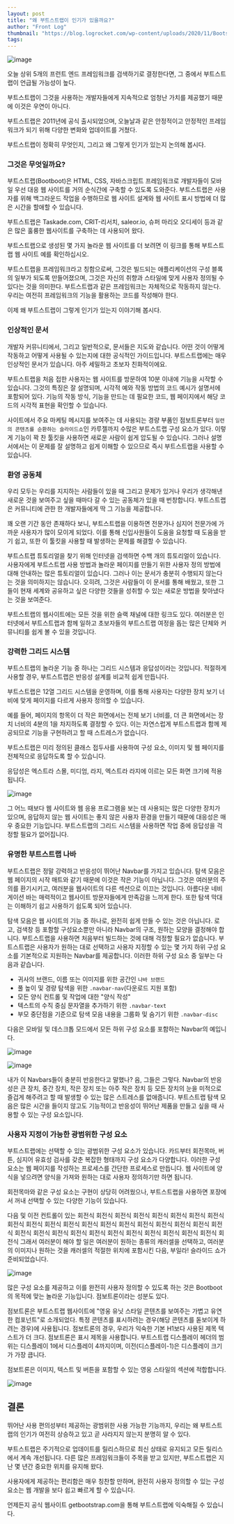 ```yaml
---
layout: post
title: "왜 부트스트랩이 인기가 있을까요?"
author: "Front Log"
thumbnail: "https://blog.logrocket.com/wp-content/uploads/2020/11/Bootstrap-Logo.png"
tags: 
---
```



![image](https://i2.wp.com/blog.logrocket.com/wp-content/uploads/2020/11/Bootstrap-Logo.png?fit=730%2C487&ssl=1)

오늘 상위 5개의 프런트 엔드 프레임워크를 검색하기로 결정한다면, 그 중에서 부트스트랩이 언급될 가능성이 높다.

부트스트랩이 그것을 사용하는 개발자들에게 지속적으로 엄청난 가치를 제공했기 때문에 이것은 우연이 아니다.

부트스트랩은 2011년에 공식 출시되었으며, 오늘날과 같은 안정적이고 안정적인 프레임워크가 되기 위해 다양한 변화와 업데이트를 거쳤다.

부트스트랩이 정확히 무엇인지, 그리고 왜 그렇게 인기가 있는지 논의해 봅시다.

### 그것은 무엇일까요?

부트스트랩(Bootboot)은 HTML, CSS, 자바스크립트 프레임워크로 개발자들이 모바일 우선 대응 웹 사이트를 거의 순식간에 구축할 수 있도록 도와준다. 부트스트랩은 사용자를 위해 백그라운드 작업을 수행하므로 웹 사이트 설계와 웹 사이트 표시 방법에 더 많은 시간을 할애할 수 있습니다.

부트스트랩은 Taskade.com, CRIT-리서치, saleor.io, 슈퍼 마리오 오디세이 등과 같은 많은 훌륭한 웹사이트를 구축하는 데 사용되어 왔다.

부트스트랩으로 생성된 몇 가지 놀라운 웹 사이트를 더 보려면 이 링크를 통해 부트스트랩 웹 사이트 예를 확인하십시오.

부트스트랩을 프레임워크라고 칭함으로써, 그것은 빌드되는 애플리케이션의 구성 블록의 일부가 되도록 만들어졌으며, 그것은 자신의 취향과 스타일에 맞게 사용자 정의될 수 있다는 것을 의미한다. 부트스트랩과 같은 프레임워크는 자체적으로 작동하지 않는다. 우리는 여전히 프레임워크의 기능을 활용하는 코드를 작성해야 한다.

이제 왜 부트스트랩이 그렇게 인기가 있는지 이야기해 봅시다.

### 인상적인 문서

개발자 커뮤니티에서, 그리고 일반적으로, 문서들은 지도와 같습니다. 어떤 것이 어떻게 작동하고 어떻게 사용될 수 있는지에 대한 공식적인 가이드입니다. 부트스트랩에는 매우 인상적인 문서가 있습니다. 아주 세밀하고 초보자 친화적이에요.

부트스트랩을 처음 접한 사용자는 웹 사이트를 방문하여 10분 이내에 기능을 시작할 수 있습니다. 그것의 특징은 잘 설명되며, 시각적 예와 작동 방법의 코드 예시가 설명서에 포함되어 있다. 기능의 작동 방식, 기능을 만드는 데 필요한 코드, 웹 페이지에서 해당 코드의 시각적 표현을 확인할 수 있습니다.

사이트에서 주요 마케팅 메시지를 보여주는 데 사용되는 경량 부품인 점보트론부터 `일련의 콘텐츠를 순환하는 슬라이드쇼`인 카루젤까지 수많은 부트스트랩 구성 요소가 있다. 이렇게 기능이 꽉 찬 툴킷을 사용하면 새로운 사람이 쉽게 압도될 수 있습니다. 그러나 설명서에서는 이 문제를 잘 설명하고 쉽게 이해할 수 있으므로 즉시 부트스트랩을 사용할 수 있습니다.

### 환영 공동체

우리 모두는 우리를 지지하는 사람들이 있을 때 그리고 문제가 있거나 우리가 생각해낸 새로운 것을 보여주고 싶을 때마다 갈 수 있는 공동체가 있을 때 번창합니다. 부트스트랩은 커뮤니티에 관한 한 개발자들에게 딱 그 기능을 제공합니다.

꽤 오랜 기간 동안 존재하다 보니, 부트스트랩을 이용하면 전문가나 심지어 전문가에 가까운 사용자가 많이 모이게 되었다. 이를 통해 신입사원들이 도움을 요청할 때 도움을 받기 쉽고, 또한 이 툴킷을 사용할 때 발생하는 문제를 해결할 수 있습니다.

부트스트랩 튜토리얼을 찾기 위해 인터넷을 검색하면 수백 개의 튜토리얼이 있습니다. 사용자에게 부트스트랩 사용 방법과 놀라운 페이지를 만들기 위한 사용자 정의 방법에 대해 안내하는 많은 튜토리얼이 있습니다. 그러나 이는 문서가 충분히 수행되지 않는다는 것을 의미하지는 않습니다. 오히려, 그것은 사람들이 이 문서를 통해 배웠고, 또한 그들이 현재 세계와 공유하고 싶은 다양한 것들을 성취할 수 있는 새로운 방법을 찾아냈다는 것을 보여준다.

부트스트랩의 웹사이트에는 모든 것을 위한 슬랙 채널에 대한 링크도 있다. 여러분은 인터넷에서 부트스트랩과 함께 일하고 초보자들의 부트스트랩 여정을 돕는 많은 단체와 커뮤니티를 쉽게 볼 수 있을 것입니다.

### 강력한 그리드 시스템

부트스트랩의 놀라운 기능 중 하나는 그리드 시스템과 응답성이라는 것입니다. 적절하게 사용할 경우, 부트스트랩은 반응성 설계를 비교적 쉽게 만듭니다.

부트스트랩은 12열 그리드 시스템을 운영하며, 이를 통해 사용자는 다양한 장치 보기 너비에 맞게 페이지를 다르게 사용자 정의할 수 있습니다.

예를 들어, 페이지의 항목이 더 작은 화면에서는 전체 보기 너비를, 더 큰 화면에서는 장치 너비의 4분의 1을 차지하도록 결정할 수 있다. 이는 자연스럽게 부트스트랩과 함께 제공되므로 기능을 구현하려고 할 때 스트레스가 없습니다.

부트스트랩은 미리 정의된 클래스 접두사를 사용하여 구성 요소, 이미지 및 웹 페이지를 전체적으로 응답하도록 할 수 있습니다.

응답성은 엑스트라 스몰, 미디엄, 라지, 엑스트라 라지에 이르는 모든 화면 크기에 적용됩니다.

![image](https://i0.wp.com/blog.logrocket.com/wp-content/uploads/2020/11/bootstrap-grid.png?resize=730%2C318&ssl=1)

그 어느 때보다 웹 사이트와 웹 응용 프로그램을 보는 데 사용되는 많은 다양한 장치가 있으며, 응답하지 않는 웹 사이트는 좋지 않은 사용자 환경을 만들기 때문에 대응성은 매우 중요한 기능입니다. 부트스트랩의 그리드 시스템을 사용하면 작업 중에 응답성을 걱정할 필요가 없어집니다.

### 유명한 부트스트랩 나바

부트스트랩은 정말 강력하고 반응성이 뛰어난 Navbar를 가지고 있습니다. 탐색 모음은 웹 페이지의 시작 매트와 같기 때문에 이것은 작은 기능이 아닙니다. 그것은 여러분의 주의를 환기시키고, 여러분을 웹사이트의 다른 섹션으로 이끄는 것입니다. 아름다운 네비게이션 바는 매력적이고 웹사이트 방문자들에게 만족감을 느끼게 한다. 또한 탐색 막대는 이해하기 쉽고 사용하기 쉽도록 되어 있습니다.

탐색 모음은 웹 사이트의 기능 중 하나로, 완전히 쉽게 만들 수 있는 것은 아닙니다. 로고, 검색창 등 포함할 구성요소뿐만 아니라 Navbar의 구조, 원하는 모양을 결정해야 합니다. 부트스트랩을 사용하면 처음부터 빌드하는 것에 대해 걱정할 필요가 없습니다. 부트스트랩은 사용자가 원하는 대로 선택하고 사용자 지정할 수 있는 몇 가지 하위 구성 요소를 기본적으로 지원하는 Navbar를 제공합니다. 이러한 하위 구성 요소 중 일부는 다음과 같습니다.

- 귀사의 브랜드, 이름 또는 이미지를 위한 공간인 `나바 브랜드`
- 풀 높이 및 경량 탐색을 위한 `.navbar-nav`(다운로드 지원 포함)
- 모든 양식 컨트롤 및 작업에 대한 "양식 작성"
- 텍스트의 수직 중심 문자열을 추가하기 위한 `.navbar-text`
- 부모 중단점을 기준으로 탐색 모음 내용을 그룹화 및 숨기기 위한 `.navbar-disc`

다음은 모바일 및 데스크톱 모드에서 모든 하위 구성 요소를 포함하는 Navbar의 예입니다.

![image](https://i1.wp.com/blog.logrocket.com/wp-content/uploads/2020/11/navbar.png?resize=730%2C111&ssl=1)

![image](https://i2.wp.com/blog.logrocket.com/wp-content/uploads/2020/11/Navbar-%C2%B7-Bootstrap-v4.5-Google-Chrome-11_4_2020-5_22_19-PM.png?resize=730%2C93&ssl=1)

내가 이 Navbars들이 충분히 반응한다고 말했나? 음, 그들은 그렇다. Navbar의 반응성은 큰 장치, 중간 장치, 작은 장치 또는 아주 작은 장치 등 모든 장치의 눈을 미적으로 즐겁게 해주려고 할 때 발생할 수 있는 많은 스트레스를 없애줍니다. 부트스트랩 탐색 모음은 많은 시간을 들이지 않고도 기능적이고 반응성이 뛰어난 제품을 만들고 싶을 때 사용할 수 있는 구성 요소입니다.

### 사용자 지정이 가능한 광범위한 구성 요소

부트스트랩에는 선택할 수 있는 광범위한 구성 요소가 있습니다. 카드부터 회전목마, 버튼, 심지어 유효성 검사를 갖춘 복잡한 형태까지 구성 요소가 다양합니다. 이러한 구성 요소는 웹 페이지를 작성하는 프로세스를 간단한 프로세스로 만듭니다. 웹 사이트에 양식을 넣으려면 양식을 가져와 원하는 대로 사용자 정의하기만 하면 됩니다.

회전목마와 같은 구성 요소는 구현이 상당히 어려웠으나, 부트스트랩을 사용하면 포장에서 꺼내 선택할 수 있는 다양한 기능이 있습니다.

다음 및 이전 컨트롤이 있는 회전식 회전식 회전식 회전식 회전식 회전식 회전식 회전식 회전식 회전식 회전식 회전식 회전식 회전식 회전식 회전식 회전식 회전식 회전식 회전식 회전식 회전식 회전식 회전식 회전식 회전식 회전식 회전식 회전식 회전식 회전식 회전식 그래서 여러분이 해야 할 일은 여러분이 원하는 종류의 캐러셀을 선택하고, 여러분의 이미지나 원하는 것을 캐러셀의 적절한 위치에 포함시킨 다음, 부일라! 슬라이드 쇼가 준비되었습니다.

![image](https://i2.wp.com/blog.logrocket.com/wp-content/uploads/2020/11/third-slide.png?resize=730%2C386&ssl=1)

많은 구성 요소를 제공하고 이를 완전히 사용자 정의할 수 있도록 하는 것은 Bootboot의 목적에 맞는 놀라운 기능입니다. 점보트론이라는 성분도 있다.

점보트론은 부트스트랩 웹사이트에 "영웅 유닛 스타일 콘텐츠를 보여주는 가볍고 유연한 컴포넌트"로 소개되었다. 특정 콘텐츠를 표시하려는 경우(해당 콘텐츠를 돋보이게 하려는 경우)에 사용됩니다. 점보트론의 경우, 우리가 익숙한 기본 H1보다 사용된 제목 텍스트가 더 크다. 점보트론은 표시 제목을 사용합니다. 부트스트랩 디스플레이 헤더의 범위는 디스플레이 1에서 디스플레이 4까지이며, 이전(디스플레이-1)은 디스플레이 크기가 가장 큽니다.

점보트론은 이미지, 텍스트 및 버튼을 포함할 수 있는 영웅 스타일의 섹션에 적합합니다.

![image](https://i0.wp.com/blog.logrocket.com/wp-content/uploads/2020/11/hello-world.png?resize=782%2C401&ssl=1)

## 결론

뛰어난 사용 편의성부터 제공하는 광범위한 사용 가능한 기능까지, 우리는 왜 부트스트랩의 인기가 여전히 상승하고 있고 곧 사라지지 않는지 분명히 알 수 있다.

부트스트랩은 주기적으로 업데이트를 릴리스하므로 최신 상태로 유지되고 모든 릴리스에서 계속 개선됩니다.
다른 많은 프레임워크들이 주목을 받고 있지만, 부트스트랩은 지난 몇 년간 중요한 위치를 유지해 왔다.

사용자에게 제공하는 편리함은 매우 칭찬할 만하며, 완전히 사용자 정의할 수 있는 구성요소는 웹 개발을 보다 쉽고 빠르게 할 수 있습니다.

언제든지 공식 웹사이트 getbootstrap.com을 통해 부트스트랩에 익숙해질 수 있습니다.